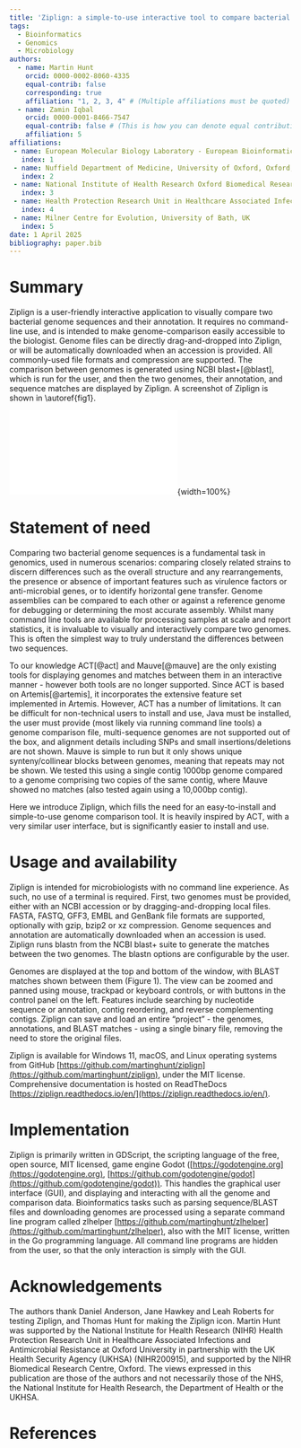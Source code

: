 ```yaml
---
title: 'Ziplign: a simple-to-use interactive tool to compare bacterial genomes'
tags:
  - Bioinformatics
  - Genomics
  - Microbiology
authors:
  - name: Martin Hunt
    orcid: 0000-0002-8060-4335
    equal-contrib: false
    corresponding: true
    affiliation: "1, 2, 3, 4" # (Multiple affiliations must be quoted)
  - name: Zamin Iqbal
    orcid: 0000-0001-8466-7547
    equal-contrib: false # (This is how you can denote equal contributions between multiple authors)
    affiliation: 5
affiliations:
 - name: European Molecular Biology Laboratory - European Bioinformatics Institute, Hinxton, UK
   index: 1
 - name: Nuffield Department of Medicine, University of Oxford, Oxford, UK
   index: 2
 - name: National Institute of Health Research Oxford Biomedical Research Centre, John Radcliffe Hospital, Headley Way, Oxford, UK
   index: 3
 - name: Health Protection Research Unit in Healthcare Associated Infections and Antimicrobial Resistance, University of Oxford, Oxford, UK
   index: 4
 - name: Milner Centre for Evolution, University of Bath, UK
   index: 5
date: 1 April 2025
bibliography: paper.bib
---
```



# Summary
Ziplign is a user-friendly interactive application to visually compare two
bacterial genome sequences and their annotation. It requires no command-line
use, and is intended to make genome-comparison easily accessible to the
biologist. Genome files can be directly drag-and-dropped into Ziplign, or will be
automatically downloaded when an accession is provided. All commonly-used file
formats and compression are supported. The comparison between genomes is
generated using NCBI blast+[@blast], which is run for the user, and then the
two genomes, their annotation, and sequence matches are displayed by Ziplign. A
screenshot of Ziplign is shown in \autoref{fig1}.



![Figure 1 Screenshots of Ziplign comparing the Shigella flexneri 2a genome
GCF\_000007405.1 [@flexneri] - shown at the top - with the Escherichia
coli K-12 substr. MG1655 GCF\_000005845.2 [@k12] - shown at the bottom.
BLAST matches are shown in red when the direction of
the match is the same in both genomes, and in blue when they are in opposite
directions. To reduce noise in the screenshot, only matches of at least 2000bp
and 95% identity are shown (configurable by the user via the panel on the
left). Annotation features on the forward/reverse strand are shown in the
top/bottom of each contig. a) Default view, showing the complete genomes and
their overall structural similarities. b) Zoomed to the base-pair level,
matching nucleotides marked with black lines, SNPs are in orange, and
non-parallel black lines denote indels in the
alignment.\label{fig1}](fig1.pdf){width=100%}


# Statement of need
Comparing two bacterial genome sequences is a fundamental task in genomics,
used in numerous scenarios: comparing closely related strains to discern
differences such as the overall structure and any rearrangements, the presence
or absence of important features such as virulence factors or anti-microbial
genes, or to identify horizontal gene transfer. Genome assemblies can be
compared to each other or against a reference genome for debugging or
determining the most accurate assembly. Whilst many command line tools are
available for processing samples at scale and report statistics, it is
invaluable to visually and interactively compare two genomes. This is often
the simplest way to truly understand the differences between two
sequences.

To our knowledge ACT[@act] and Mauve[@mauve] are the only existing tools
for displaying genomes and matches between them in an interactive manner -
however both tools are no longer supported. Since ACT is based on
Artemis[@artemis], it incorporates the extensive feature set implemented in
Artemis. However, ACT has a number of limitations. It can be difficult for
non-technical users to install and use, Java must be installed, the user must
provide (most likely via running command line tools) a genome comparison file,
multi-sequence genomes are not supported out of the box, and alignment details
including SNPs and small insertions/deletions are not shown. Mauve is simple
to run but it only shows unique synteny/collinear blocks between genomes,
meaning that repeats may not be shown. We tested this using a single contig
1000bp genome compared to a genome comprising two copies of the same contig,
where Mauve showed no matches (also tested again using a 10,000bp contig).

Here we introduce Ziplign, which fills the need for an easy-to-install and
simple-to-use genome comparison tool. It is heavily inspired by ACT, with a
very similar user interface, but is significantly easier to install and
use.


# Usage and availability
Ziplign is intended for microbiologists with no command line experience. As such,
no use of a terminal is required. First, two genomes must be provided, either
with an NCBI accession or by dragging-and-dropping local files. FASTA, FASTQ,
GFF3, EMBL and GenBank file formats are supported, optionally with gzip, bzip2
or xz compression. Genome sequences and annotation are automatically
downloaded when an accession is used. Ziplign runs blastn from the NCBI blast+
suite to generate the matches between the two genomes. The blastn
options are configurable by the user.

Genomes are displayed at the top and bottom of the window, with BLAST matches
shown between them (Figure 1). The view can be zoomed and panned using mouse,
trackpad or keyboard controls, or with buttons in the control panel on the
left. Features include searching by nucleotide sequence or annotation, contig
reordering, and reverse complementing contigs. Ziplign can save and load an entire
“project” - the genomes, annotations, and BLAST matches - using a single binary
file, removing the need to store the original files.

Ziplign is available for Windows 11, macOS, and Linux operating systems from
GitHub [https://github.com/martinghunt/ziplign](https://github.com/martinghunt/ziplign),
under the MIT license.
Comprehensive documentation is hosted on ReadTheDocs
[https://ziplign.readthedocs.io/en/](https://ziplign.readthedocs.io/en/).


# Implementation
Ziplign is primarily written in GDScript, the scripting language of the free, open
source, MIT licensed, game engine Godot
([https://godotengine.org](https://godotengine.org),
[https://github.com/godotengine/godot](https://github.com/godotengine/godot)).
This handles the graphical user
interface (GUI), and displaying and interacting with all the genome and
comparison data. Bioinformatics tasks such as parsing sequence/BLAST files and
downloading genomes are processed using a separate command line program called
zlhelper
[https://github.com/martinghunt/zlhelper](https://github.com/martinghunt/zlhelper),
also with the MIT license, written in the Go programming language. All command
line programs are hidden from the user, so that the only interaction is simply
with the GUI.


# Acknowledgements
The authors thank Daniel Anderson, Jane Hawkey and Leah Roberts for testing
Ziplign, and Thomas Hunt for making the Ziplign icon.
Martin Hunt was supported by the National Institute for Health Research (NIHR)
Health Protection Research Unit in Healthcare Associated Infections and
Antimicrobial Resistance at Oxford University in partnership with the UK
Health Security Agency (UKHSA) (NIHR200915), and supported by the NIHR
Biomedical Research Centre, Oxford. The views expressed in this publication
are those of the authors and not necessarily those of the NHS, the National
Institute for Health Research, the Department of Health or the UKHSA.


# References
